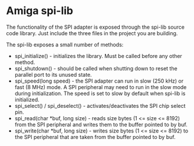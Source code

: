 # Amiga spi-lib

The functionality of the SPI adapter is exposed through the spi-lib source code library.
Just include the three files in the project you are building.

The spi-lib exposes a small number of methods:

- spi_initialize() - initializes the library. Must be called before any other method.
- spi_shutdown() - should be called when shutting down to reset the parallel port to its unused state.
- spi_speed(long speed) - the SPI adapter can run in slow (250 kHz) or fast (8 MHz) mode. A SPI peripheral may need to run in the slow mode during initialization. The speed is set to slow by default when spi-lib is initialized.
- spi_select() / spi_deselect() - activates/deactivates the SPI chip select pin.
- spi_read(char *buf, long size) - reads size bytes (1 <= size <= 8192) from the SPI peripheral and writes them to the buffer pointed to by buf.
- spi_write(char *buf, long size) - writes size bytes (1 <= size <= 8192) to the SPI peripheral that are taken from the buffer pointed to by buf.
